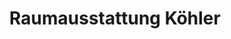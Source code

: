 ---
title: "Raumausstattung Köhler"
url: /reichenbach-an-der-fils/raumausstattung-koehler/
shop: Raumausstattung
---
